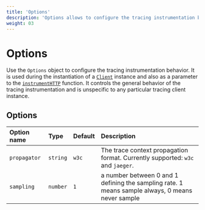 ```yaml
---
title: 'Options'
description: 'Options allows to configure the tracing instrumentation behavior.'
weight: 03
---
```


# Options

Use the `Options` object to configure the tracing instrumentation behavior. It is used during the instantiation of a [`Client`](https://grafana.com/docs/k6/<K6_VERSION>/javascript-api/jslib/http-instrumentation-tempo/client) instance and also as a parameter to the [`instrumentHTTP`](https://grafana.com/docs/k6/<K6_VERSION>/javascript-api/jslib/http-instrumentation-tempo/instrumenthttp) function. It controls the general behavior of the tracing instrumentation and is unspecific to any particular tracing client instance.

## Options

| Option name  | Type     | Default | Description                                                                    |
| :----------- | :------- | :------ | :----------------------------------------------------------------------------- |
| `propagator` | `string` | `w3c`   | The trace context propagation format. Currently supported: `w3c` and `jaeger`. |
| `sampling` | `number` | `1`   | a number between 0 and 1 defining the sampling rate. 1 means sample always, 0 means never sample |
